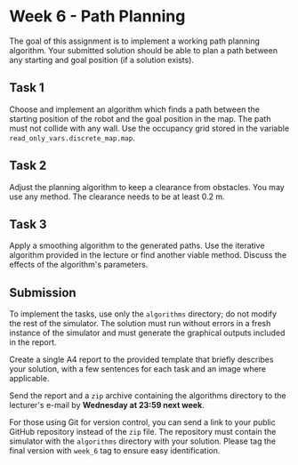 # Week 6 - Path Planning

The goal of this assignment is to implement a working path planning algorithm. Your submitted solution should be able to plan a path between any starting and goal position (if a solution exists).

## Task 1

Choose and implement an algorithm which finds a path between the starting position of the robot and the goal position in the map. The path must not collide with any wall. Use the occupancy grid stored in the variable `read_only_vars.discrete_map.map`.

## Task 2

Adjust the planning algorithm to keep a clearance from obstacles. You may use any method. The clearance needs to be at least 0.2 m.

## Task 3

Apply a smoothing algorithm to the generated paths. Use the iterative algorithm provided in the lecture or find another viable method. Discuss the effects of the algorithm's parameters.

## Submission

To implement the tasks, use only the `algorithms` directory; do not modify the rest of the simulator. The solution must run without errors in a fresh instance of the simulator and must generate the graphical outputs included in the report.

Create a single A4 report to the provided template that briefly describes your solution, with a few sentences for each task and an image where applicable.

Send the report and a `zip` archive containing the algorithms directory to the lecturer's e-mail by **Wednesday at 23:59 next week**.

For those using Git for version control, you can send a link to your public GitHub repository instead of the `zip` file. The repository must contain the simulator with the `algorithms` directory with your solution. Please tag the final version with `week_6` tag to ensure easy identification.